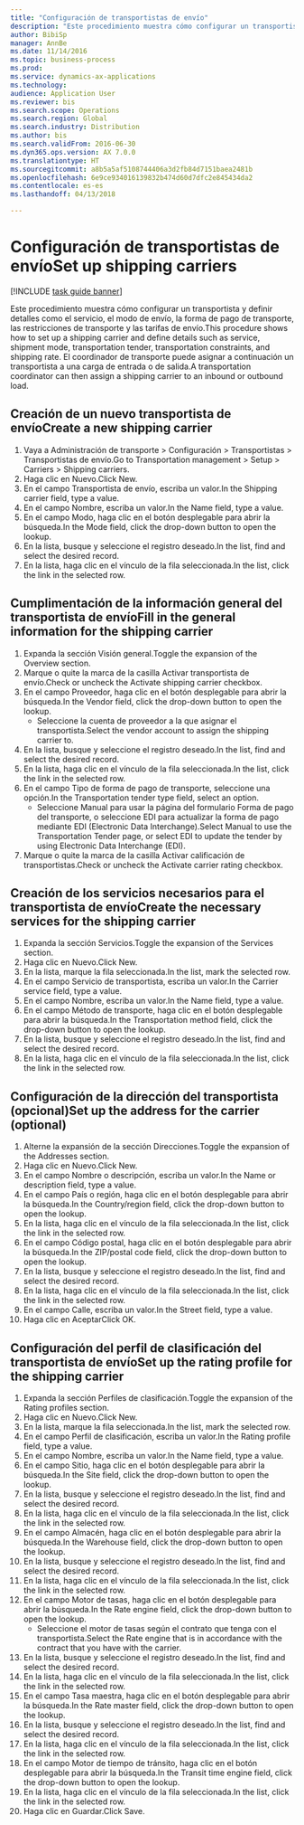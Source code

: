 ```yaml
--- 
title: "Configuración de transportistas de envío"
description: "Este procedimiento muestra cómo configurar un transportista y definir detalles como el servicio, el modo de envío, la forma de pago de transporte, las restricciones de transporte y las tarifas de envío."
author: BibiSp
manager: AnnBe
ms.date: 11/14/2016
ms.topic: business-process
ms.prod: 
ms.service: dynamics-ax-applications
ms.technology: 
audience: Application User
ms.reviewer: bis
ms.search.scope: Operations
ms.search.region: Global
ms.search.industry: Distribution
ms.author: bis
ms.search.validFrom: 2016-06-30
ms.dyn365.ops.version: AX 7.0.0
ms.translationtype: HT
ms.sourcegitcommit: a8b5a5af5108744406a3d2fb84d7151baea2481b
ms.openlocfilehash: 6e9ce934016139832b474d60d7dfc2e845434da2
ms.contentlocale: es-es
ms.lasthandoff: 04/13/2018

---
```

# <a name="set-up-shipping-carriers"></a><span data-ttu-id="d2e43-103">Configuración de transportistas de envío</span><span class="sxs-lookup"><span data-stu-id="d2e43-103">Set up shipping carriers</span></span>

[!INCLUDE [task guide banner](../../includes/task-guide-banner.md)]

<span data-ttu-id="d2e43-104">Este procedimiento muestra cómo configurar un transportista y definir detalles como el servicio, el modo de envío, la forma de pago de transporte, las restricciones de transporte y las tarifas de envío.</span><span class="sxs-lookup"><span data-stu-id="d2e43-104">This procedure shows how to set up a shipping carrier and define details such as service, shipment mode, transportation tender, transportation constraints, and shipping rate.</span></span> <span data-ttu-id="d2e43-105">El coordinador de transporte puede asignar a continuación un transportista a una carga de entrada o de salida.</span><span class="sxs-lookup"><span data-stu-id="d2e43-105">A transportation coordinator can then assign a shipping carrier to an inbound or outbound load.</span></span>


## <a name="create-a-new-shipping-carrier"></a><span data-ttu-id="d2e43-106">Creación de un nuevo transportista de envío</span><span class="sxs-lookup"><span data-stu-id="d2e43-106">Create a new shipping carrier</span></span>
1. <span data-ttu-id="d2e43-107">Vaya a Administración de transporte > Configuración > Transportistas > Transportistas de envío.</span><span class="sxs-lookup"><span data-stu-id="d2e43-107">Go to Transportation management > Setup > Carriers > Shipping carriers.</span></span>
2. <span data-ttu-id="d2e43-108">Haga clic en Nuevo.</span><span class="sxs-lookup"><span data-stu-id="d2e43-108">Click New.</span></span>
3. <span data-ttu-id="d2e43-109">En el campo Transportista de envío, escriba un valor.</span><span class="sxs-lookup"><span data-stu-id="d2e43-109">In the Shipping carrier field, type a value.</span></span>
4. <span data-ttu-id="d2e43-110">En el campo Nombre, escriba un valor.</span><span class="sxs-lookup"><span data-stu-id="d2e43-110">In the Name field, type a value.</span></span>
5. <span data-ttu-id="d2e43-111">En el campo Modo, haga clic en el botón desplegable para abrir la búsqueda.</span><span class="sxs-lookup"><span data-stu-id="d2e43-111">In the Mode field, click the drop-down button to open the lookup.</span></span>
6. <span data-ttu-id="d2e43-112">En la lista, busque y seleccione el registro deseado.</span><span class="sxs-lookup"><span data-stu-id="d2e43-112">In the list, find and select the desired record.</span></span>
7. <span data-ttu-id="d2e43-113">En la lista, haga clic en el vínculo de la fila seleccionada.</span><span class="sxs-lookup"><span data-stu-id="d2e43-113">In the list, click the link in the selected row.</span></span>

## <a name="fill-in-the-general-information-for-the-shipping-carrier"></a><span data-ttu-id="d2e43-114">Cumplimentación de la información general del transportista de envío</span><span class="sxs-lookup"><span data-stu-id="d2e43-114">Fill in the general information for the shipping carrier</span></span>
1. <span data-ttu-id="d2e43-115">Expanda la sección Visión general.</span><span class="sxs-lookup"><span data-stu-id="d2e43-115">Toggle the expansion of the Overview section.</span></span>
2. <span data-ttu-id="d2e43-116">Marque o quite la marca de la casilla Activar transportista de envío.</span><span class="sxs-lookup"><span data-stu-id="d2e43-116">Check or uncheck the Activate shipping carrier checkbox.</span></span>
3. <span data-ttu-id="d2e43-117">En el campo Proveedor, haga clic en el botón desplegable para abrir la búsqueda.</span><span class="sxs-lookup"><span data-stu-id="d2e43-117">In the Vendor field, click the drop-down button to open the lookup.</span></span>
    * <span data-ttu-id="d2e43-118">Seleccione la cuenta de proveedor a la que asignar el transportista.</span><span class="sxs-lookup"><span data-stu-id="d2e43-118">Select the vendor account to assign the shipping carrier to.</span></span>  
4. <span data-ttu-id="d2e43-119">En la lista, busque y seleccione el registro deseado.</span><span class="sxs-lookup"><span data-stu-id="d2e43-119">In the list, find and select the desired record.</span></span>
5. <span data-ttu-id="d2e43-120">En la lista, haga clic en el vínculo de la fila seleccionada.</span><span class="sxs-lookup"><span data-stu-id="d2e43-120">In the list, click the link in the selected row.</span></span>
6. <span data-ttu-id="d2e43-121">En el campo Tipo de forma de pago de transporte, seleccione una opción.</span><span class="sxs-lookup"><span data-stu-id="d2e43-121">In the Transportation tender type field, select an option.</span></span>
    * <span data-ttu-id="d2e43-122">Seleccione Manual para usar la página del formulario Forma de pago del transporte, o seleccione EDI para actualizar la forma de pago mediante EDI (Electronic Data Interchange).</span><span class="sxs-lookup"><span data-stu-id="d2e43-122">Select Manual to use the Transportation Tender page, or select EDI to update the tender by using Electronic Data Interchange (EDI).</span></span>  
7. <span data-ttu-id="d2e43-123">Marque o quite la marca de la casilla Activar calificación de transportistas.</span><span class="sxs-lookup"><span data-stu-id="d2e43-123">Check or uncheck the Activate carrier rating checkbox.</span></span>

## <a name="create-the-necessary-services-for-the-shipping-carrier"></a><span data-ttu-id="d2e43-124">Creación de los servicios necesarios para el transportista de envío</span><span class="sxs-lookup"><span data-stu-id="d2e43-124">Create the necessary services for the shipping carrier</span></span>
1. <span data-ttu-id="d2e43-125">Expanda la sección Servicios.</span><span class="sxs-lookup"><span data-stu-id="d2e43-125">Toggle the expansion of the Services section.</span></span>
2. <span data-ttu-id="d2e43-126">Haga clic en Nuevo.</span><span class="sxs-lookup"><span data-stu-id="d2e43-126">Click New.</span></span>
3. <span data-ttu-id="d2e43-127">En la lista, marque la fila seleccionada.</span><span class="sxs-lookup"><span data-stu-id="d2e43-127">In the list, mark the selected row.</span></span>
4. <span data-ttu-id="d2e43-128">En el campo Servicio de transportista, escriba un valor.</span><span class="sxs-lookup"><span data-stu-id="d2e43-128">In the Carrier service field, type a value.</span></span>
5. <span data-ttu-id="d2e43-129">En el campo Nombre, escriba un valor.</span><span class="sxs-lookup"><span data-stu-id="d2e43-129">In the Name field, type a value.</span></span>
6. <span data-ttu-id="d2e43-130">En el campo Método de transporte, haga clic en el botón desplegable para abrir la búsqueda.</span><span class="sxs-lookup"><span data-stu-id="d2e43-130">In the Transportation method field, click the drop-down button to open the lookup.</span></span>
7. <span data-ttu-id="d2e43-131">En la lista, busque y seleccione el registro deseado.</span><span class="sxs-lookup"><span data-stu-id="d2e43-131">In the list, find and select the desired record.</span></span>
8. <span data-ttu-id="d2e43-132">En la lista, haga clic en el vínculo de la fila seleccionada.</span><span class="sxs-lookup"><span data-stu-id="d2e43-132">In the list, click the link in the selected row.</span></span>

## <a name="set-up-the-address-for-the-carrier-optional"></a><span data-ttu-id="d2e43-133">Configuración de la dirección del transportista (opcional)</span><span class="sxs-lookup"><span data-stu-id="d2e43-133">Set up the address for the carrier (optional)</span></span>
1. <span data-ttu-id="d2e43-134">Alterne la expansión de la sección Direcciones.</span><span class="sxs-lookup"><span data-stu-id="d2e43-134">Toggle the expansion of the Addresses section.</span></span>
2. <span data-ttu-id="d2e43-135">Haga clic en Nuevo.</span><span class="sxs-lookup"><span data-stu-id="d2e43-135">Click New.</span></span>
3. <span data-ttu-id="d2e43-136">En el campo Nombre o descripción, escriba un valor.</span><span class="sxs-lookup"><span data-stu-id="d2e43-136">In the Name or description field, type a value.</span></span>
4. <span data-ttu-id="d2e43-137">En el campo País o región, haga clic en el botón desplegable para abrir la búsqueda.</span><span class="sxs-lookup"><span data-stu-id="d2e43-137">In the Country/region field, click the drop-down button to open the lookup.</span></span>
5. <span data-ttu-id="d2e43-138">En la lista, haga clic en el vínculo de la fila seleccionada.</span><span class="sxs-lookup"><span data-stu-id="d2e43-138">In the list, click the link in the selected row.</span></span>
6. <span data-ttu-id="d2e43-139">En el campo Código postal, haga clic en el botón desplegable para abrir la búsqueda.</span><span class="sxs-lookup"><span data-stu-id="d2e43-139">In the ZIP/postal code field, click the drop-down button to open the lookup.</span></span>
7. <span data-ttu-id="d2e43-140">En la lista, busque y seleccione el registro deseado.</span><span class="sxs-lookup"><span data-stu-id="d2e43-140">In the list, find and select the desired record.</span></span>
8. <span data-ttu-id="d2e43-141">En la lista, haga clic en el vínculo de la fila seleccionada.</span><span class="sxs-lookup"><span data-stu-id="d2e43-141">In the list, click the link in the selected row.</span></span>
9. <span data-ttu-id="d2e43-142">En el campo Calle, escriba un valor.</span><span class="sxs-lookup"><span data-stu-id="d2e43-142">In the Street field, type a value.</span></span>
10. <span data-ttu-id="d2e43-143">Haga clic en Aceptar</span><span class="sxs-lookup"><span data-stu-id="d2e43-143">Click OK.</span></span>

## <a name="set-up-the-rating-profile-for-the-shipping-carrier"></a><span data-ttu-id="d2e43-144">Configuración del perfil de clasificación del transportista de envío</span><span class="sxs-lookup"><span data-stu-id="d2e43-144">Set up the rating profile for the shipping carrier</span></span>
1. <span data-ttu-id="d2e43-145">Expanda la sección Perfiles de clasificación.</span><span class="sxs-lookup"><span data-stu-id="d2e43-145">Toggle the expansion of the Rating profiles section.</span></span>
2. <span data-ttu-id="d2e43-146">Haga clic en Nuevo.</span><span class="sxs-lookup"><span data-stu-id="d2e43-146">Click New.</span></span>
3. <span data-ttu-id="d2e43-147">En la lista, marque la fila seleccionada.</span><span class="sxs-lookup"><span data-stu-id="d2e43-147">In the list, mark the selected row.</span></span>
4. <span data-ttu-id="d2e43-148">En el campo Perfil de clasificación, escriba un valor.</span><span class="sxs-lookup"><span data-stu-id="d2e43-148">In the Rating profile field, type a value.</span></span>
5. <span data-ttu-id="d2e43-149">En el campo Nombre, escriba un valor.</span><span class="sxs-lookup"><span data-stu-id="d2e43-149">In the Name field, type a value.</span></span>
6. <span data-ttu-id="d2e43-150">En el campo Sitio, haga clic en el botón desplegable para abrir la búsqueda.</span><span class="sxs-lookup"><span data-stu-id="d2e43-150">In the Site field, click the drop-down button to open the lookup.</span></span>
7. <span data-ttu-id="d2e43-151">En la lista, busque y seleccione el registro deseado.</span><span class="sxs-lookup"><span data-stu-id="d2e43-151">In the list, find and select the desired record.</span></span>
8. <span data-ttu-id="d2e43-152">En la lista, haga clic en el vínculo de la fila seleccionada.</span><span class="sxs-lookup"><span data-stu-id="d2e43-152">In the list, click the link in the selected row.</span></span>
9. <span data-ttu-id="d2e43-153">En el campo Almacén, haga clic en el botón desplegable para abrir la búsqueda.</span><span class="sxs-lookup"><span data-stu-id="d2e43-153">In the Warehouse field, click the drop-down button to open the lookup.</span></span>
10. <span data-ttu-id="d2e43-154">En la lista, busque y seleccione el registro deseado.</span><span class="sxs-lookup"><span data-stu-id="d2e43-154">In the list, find and select the desired record.</span></span>
11. <span data-ttu-id="d2e43-155">En la lista, haga clic en el vínculo de la fila seleccionada.</span><span class="sxs-lookup"><span data-stu-id="d2e43-155">In the list, click the link in the selected row.</span></span>
12. <span data-ttu-id="d2e43-156">En el campo Motor de tasas, haga clic en el botón desplegable para abrir la búsqueda.</span><span class="sxs-lookup"><span data-stu-id="d2e43-156">In the Rate engine field, click the drop-down button to open the lookup.</span></span>
    * <span data-ttu-id="d2e43-157">Seleccione el motor de tasas según el contrato que tenga con el transportista.</span><span class="sxs-lookup"><span data-stu-id="d2e43-157">Select the Rate engine that is in accordance with the contract that you have with the carrier.</span></span>  
13. <span data-ttu-id="d2e43-158">En la lista, busque y seleccione el registro deseado.</span><span class="sxs-lookup"><span data-stu-id="d2e43-158">In the list, find and select the desired record.</span></span>
14. <span data-ttu-id="d2e43-159">En la lista, haga clic en el vínculo de la fila seleccionada.</span><span class="sxs-lookup"><span data-stu-id="d2e43-159">In the list, click the link in the selected row.</span></span>
15. <span data-ttu-id="d2e43-160">En el campo Tasa maestra, haga clic en el botón desplegable para abrir la búsqueda.</span><span class="sxs-lookup"><span data-stu-id="d2e43-160">In the Rate master field, click the drop-down button to open the lookup.</span></span>
16. <span data-ttu-id="d2e43-161">En la lista, busque y seleccione el registro deseado.</span><span class="sxs-lookup"><span data-stu-id="d2e43-161">In the list, find and select the desired record.</span></span>
17. <span data-ttu-id="d2e43-162">En la lista, haga clic en el vínculo de la fila seleccionada.</span><span class="sxs-lookup"><span data-stu-id="d2e43-162">In the list, click the link in the selected row.</span></span>
18. <span data-ttu-id="d2e43-163">En el campo Motor de tiempo de tránsito, haga clic en el botón desplegable para abrir la búsqueda.</span><span class="sxs-lookup"><span data-stu-id="d2e43-163">In the Transit time engine field, click the drop-down button to open the lookup.</span></span>
19. <span data-ttu-id="d2e43-164">En la lista, haga clic en el vínculo de la fila seleccionada.</span><span class="sxs-lookup"><span data-stu-id="d2e43-164">In the list, click the link in the selected row.</span></span>
20. <span data-ttu-id="d2e43-165">Haga clic en Guardar.</span><span class="sxs-lookup"><span data-stu-id="d2e43-165">Click Save.</span></span>


